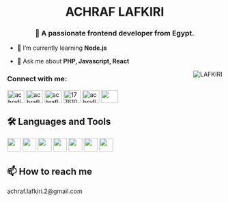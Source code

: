 <h1 align="center">ACHRAF LAFKIRI</h1>

<h3 align="center">
  🏫 A passionate frontend developer from Egypt.
</h3>

- 🌱 I’m currently learning **Node.js**

- 💬 Ask me about **PHP, Javascript, React**

<img align="right" src="https://user-images.githubusercontent.com/63050133/156676671-d5b2e362-97d4-4404-9447-dd71ddfea82f.gif" alt="LAFKIRI" />

<h3 align="left">Connect with me:</h3>
<p align="left">
<a href="https://dev.to/achrafLAFKIRI" target="blank"><img align="center" src="https://raw.githubusercontent.com/rahuldkjain/github-profile-readme-generator/master/src/images/icons/Social/devto.svg" alt="achrafLAFKIRI" height="30" width="40" /></a>
<a href="https://twitter.com/achrafLAFKIRI" target="blank"><img align="center" src="https://raw.githubusercontent.com/rahuldkjain/github-profile-readme-generator/master/src/images/icons/Social/twitter.svg" alt="achrafLAFKIRI" height="30" width="40" /></a>
<a href="https://linkedin.com/in/achrafLAFKIRI" target="blank"><img align="center" src="https://raw.githubusercontent.com/rahuldkjain/github-profile-readme-generator/master/src/images/icons/Social/linked-in-alt.svg" alt="achrafLAFKIRI" height="30" width="40" /></a>
<a href="https://stackoverflow.com/users/17761023" target="blank"><img align="center" src="https://raw.githubusercontent.com/rahuldkjain/github-profile-readme-generator/master/src/images/icons/Social/stack-overflow.svg" alt="17761023" height="30" width="40" /></a>
<a href="https://fb.com/achrafLAFKIRI" target="blank"><img align="center" src="https://raw.githubusercontent.com/rahuldkjain/github-profile-readme-generator/master/src/images/icons/Social/facebook.svg" alt="achrafLAFKIRI" height="30" width="40" /></a>
<a href="https://www.youtube.com/c/achrafLAFKIRI" target="blank"><img align="center" src="https://raw.githubusercontent.com/rahuldkjain/github-profile-readme-generator/master/src/images/icons/Social/youtube.svg" alt="" height="30" width="40" /></a>
</p>




## 🛠 Languages and Tools

  <span><img width ='32px' src ='https://raw.githubusercontent.com/rahulbanerjee26/githubAboutMeGenerator/main/icons/html.svg'></span>
  <span><img width ='32px' src ='https://raw.githubusercontent.com/rahulbanerjee26/githubAboutMeGenerator/main/icons/css.svg'></span>
  <span><img width ='32px' src ='https://raw.githubusercontent.com/rahulbanerjee26/githubAboutMeGenerator/main/icons/javascript.svg'></span>
  <span><img width ='32px' src ='https://raw.githubusercontent.com/rahulbanerjee26/githubAboutMeGenerator/main/icons/reactjs.svg'></span> 
  <span><img width ='32px' src ='https://raw.githubusercontent.com/rahulbanerjee26/githubAboutMeGenerator/main/icons/sass.svg'></span>
  <span><img width ='32px' src ='https://raw.githubusercontent.com/rahulbanerjee26/githubAboutMeGenerator/main/icons/mysql.svg'></span>
  <span><img width ='32px' src ='https://raw.githubusercontent.com/rahulbanerjee26/githubAboutMeGenerator/main/icons/figma.svg'></span> 
  

## 📫 How to reach me
<p>achraf.lafkiri.2@gmail.com</p>

